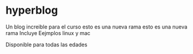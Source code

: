 # hyperblog
Un blog increible para el curso
esto es una nueva rama
esto es una nueva rama
Incluye Eejmplos linux y mac

Disponible para todas las edades
